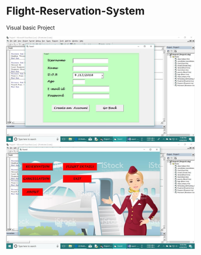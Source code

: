 # Flight-Reservation-System
Visual basic Project

![alt text](https://github.com/nbhitishkumar/Flight-Reservation-System/blob/master/img2.jpg)
![alt text](https://github.com/nbhitishkumar/Images/blob/master/img1.jpg)
